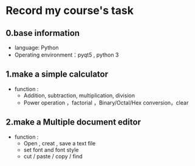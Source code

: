 # Record my course's task
## 0.base information
* language: Python
* Operating environment：pyqt5 , python 3
## 1.make a simple calculator 
* function : 
   * Addition, subtraction, multiplication, division
   * Power operation ，factorial ，Binary/Octal/Hex conversion，clear
   
## 2.make a Multiple document editor
* function :
  * Open , creat , save a text file
  * set font and font style
  * cut / paste / copy / find

